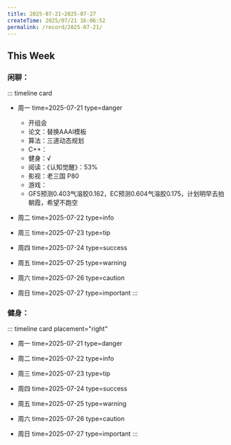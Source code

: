 ```yaml
---
title: 2025-07-21~2025-07-27
createTime: 2025/07/21 16:06:52
permalink: /record/2025-07-21/
---
```


## This Week

### 闲聊：


::: timeline card
- 周一
  time=2025-07-21 type=danger

  - 开组会
  - 论文：替换AAAI模板
  - 算法：三道动态规划
  - C++：
  - 健身：√
  - 阅读：《认知觉醒》：53%
  - 影视：老三国 P80
  - 游戏：
  - GFS预测0.403气溶胶0.162，EC预测0.604气溶胶0.175，计划明早去拍朝霞，希望不跑空

- 周二
  time=2025-07-22 type=info

- 周三
  time=2025-07-23 type=tip

- 周四
  time=2025-07-24 type=success

- 周五
  time=2025-07-25 type=warning

- 周六
  time=2025-07-26 type=caution

- 周日
  time=2025-07-27 type=important
:::

### 健身：

::: timeline card placement="right"
- 周一
  time=2025-07-21 type=danger


- 周二
  time=2025-07-22 type=info

- 周三
  time=2025-07-23 type=tip

- 周四
  time=2025-07-24 type=success

- 周五
  time=2025-07-25 type=warning

- 周六
  time=2025-07-26 type=caution

- 周日
  time=2025-07-27 type=important
:::
